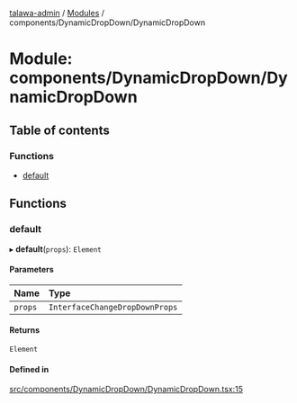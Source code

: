 [talawa-admin](../README.md) / [Modules](../modules.md) / components/DynamicDropDown/DynamicDropDown

# Module: components/DynamicDropDown/DynamicDropDown

## Table of contents

### Functions

- [default](components_DynamicDropDown_DynamicDropDown.md#default)

## Functions

### default

▸ **default**(`props`): `Element`

#### Parameters

| Name | Type |
| :------ | :------ |
| `props` | `InterfaceChangeDropDownProps` |

#### Returns

`Element`

#### Defined in

[src/components/DynamicDropDown/DynamicDropDown.tsx:15](https://github.com/vasujain275/talawa-admin/blob/b5dc326/src/components/DynamicDropDown/DynamicDropDown.tsx#L15)
